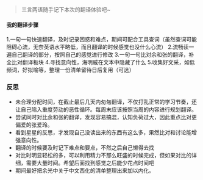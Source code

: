 > 三言两语随手记下本次的翻译体验吧~
#### 我的翻译步骤
1.一句一句快速翻译，及时记录困惑和难点，期间可配合工具查词（虽然查词可能阻碍心流，无奈英语水平略低，而且翻译的时候感觉也没什么心流）
2.流畅读一遍自己翻译的部分，按照自己的感觉进行修改
3.一句一句比对余和张的翻译，补全比对翻译板块
4.寻找意向性，海明威在文本中隐藏了什么
5.收集好文采，如低频词，好拟喻等，整理一份清单留待日后复用（可选）

### 反思
- 未合理分配时间，在截止最后几天内匆匆翻译，不仅打乱正常的学习节奏，还让自己陷入重度劳动的恶性循环。每周末应该按照当周的内容进行规划翻译。
- 尝试同时对比余和张的翻译，发现容易搞混，认知负荷过大，因此重点比对更偏爱的张爱玲。
- 看到星星的反思，才发现自己没读出来的东西有这么多，果然比对和讨论能增强意向性。
- 翻译的时候要及时记下难点和要点，不然之后自己懒得去找
- 对比时明显轻松的多，可以利用精力不那么旺盛的时候完成，但如果对比的详细，需要大量时间。希望后面找到感觉之后能少花点时间吧
- 期间最好把余光中关于中文西化的清单整理出来加以内化。

